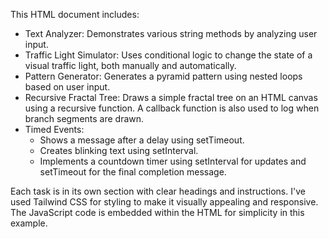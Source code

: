 This HTML document includes:

* Text Analyzer: Demonstrates various string methods by analyzing user input.
* Traffic Light Simulator: Uses conditional logic to change the state of a visual traffic light, both manually and automatically.
* Pattern Generator: Generates a pyramid pattern using  nested loops based on user input.
* Recursive Fractal Tree: Draws a simple fractal tree on an HTML canvas using a recursive function. A callback function is also used to log when branch segments are drawn.
* Timed Events:
    * Shows a message after a delay using setTimeout.
    * Creates blinking text using setInterval.
    * Implements a countdown timer using setInterval for updates and setTimeout for the final completion message.

Each task is in its own section with clear headings and instructions. I've used Tailwind CSS for styling to make it visually appealing and responsive. The JavaScript code is embedded within the HTML for simplicity in this example.

